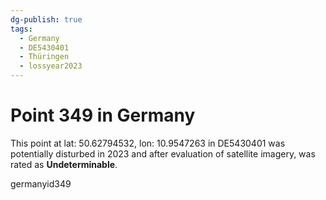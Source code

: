 ```yaml
---
dg-publish: true
tags:
  - Germany
  - DE5430401
  - Thüringen
  - lossyear2023
---
```


# Point 349 in Germany

This point at lat: 50.62794532, lon: 10.9547263 in DE5430401 was potentially disturbed in 2023 and after evaluation of satellite imagery, was rated as **Undeterminable**.



germanyid349